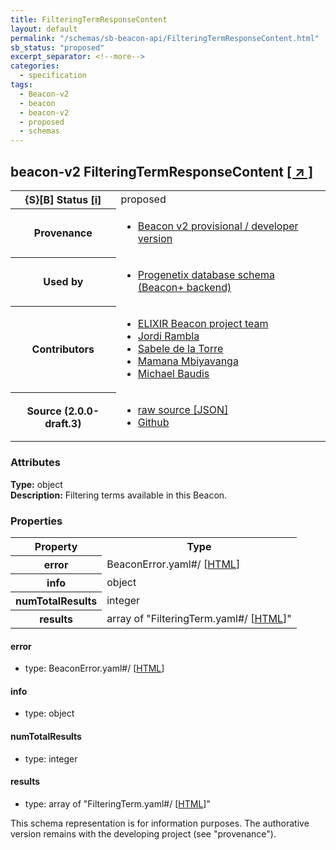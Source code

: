 ```yaml
---
title: FilteringTermResponseContent
layout: default
permalink: "/schemas/sb-beacon-api/FilteringTermResponseContent.html"
sb_status: "proposed"
excerpt_separator: <!--more-->
categories:
  - specification
tags:
  - Beacon-v2
  - beacon
  - beacon-v2
  - proposed
  - schemas
---
```


<div id="schema-header-title">
  <h2><span id="schema-header-title-project">beacon-v2</span> FilteringTermResponseContent <a href="https://github.com/ga4gh-schemablocks/sb-beacon-api" target="_BLANK">[ &nearr; ]</a></h2>
</div>

<table id="schema-header-table">
<tr>
<th>{S}[B] Status <a href="https://schemablocks.org/about/sb-status-levels.html">[i]</a></th>
<td><div id="schema-header-status">proposed</div></td>
</tr>
<tr><th>Provenance</th><td><ul>
<li><a href="https://github.com/ga4gh-beacon/specification-v2">Beacon v2 provisional / developer version</a></li>
</ul></td></tr>
<tr><th>Used by</th><td><ul>
<li><a href="https://github.com/progenetix/schemas/">Progenetix database schema (Beacon+ backend)</a></li>
</ul></td></tr>


<!--more-->
<tr><th>Contributors</th><td><ul>
<li><a href="https://beacon-project.io/categories/people.html">ELIXIR Beacon project team</a></li>
<li><a href="https://github.com/jrambla">Jordi Rambla</a></li>
<li><a href="https://github.com/sdelatorrep">Sabele de la Torre</a></li>
<li><a href="https://github.com/mamanambiya">Mamana Mbiyavanga</a></li>
<li><a href="https://orcid.org/0000-0002-9903-4248">Michael Baudis</a></li>
</ul></td></tr>
<tr><th>Source (2.0.0-draft.3)</th><td><ul>
<li><a href="current/FilteringTermResponseContent.json" target="_BLANK">raw source [JSON]</a></li>
<li><a href="https://github.com/ga4gh-schemablocks/sb-beacon-api/blob/master/schemas/FilteringTermResponseContent.yaml" target="_BLANK">Github</a></li>
</ul></td></tr>
</table>

<div id="schema-attributes-title"><h3>Attributes</h3></div>

  
__Type:__ object  
__Description:__ Filtering terms available in this Beacon.

### Properties

<table id="schema-properties-table">
<tr><th>Property</th><th>Type</th></tr>
<tr><th>error</th><td>BeaconError.yaml#/ [<a href="./BeaconError.html">HTML</a>]</td></tr>
<tr><th>info</th><td>object</td></tr>
<tr><th>numTotalResults</th><td>integer</td></tr>
<tr><th>results</th><td>array of "FilteringTerm.yaml#/ [<a href="./FilteringTerm.html">HTML</a>]"</td></tr>
</table>


#### error

* type: BeaconError.yaml#/ [<a href="./BeaconError.html">HTML</a>]




#### info

* type: object




#### numTotalResults

* type: integer




#### results

* type: array of "FilteringTerm.yaml#/ [<a href="./FilteringTerm.html">HTML</a>]"



<div id="schema-footer"> This schema representation is for information purposes. The authorative  version remains with the developing project (see "provenance"). </div>


